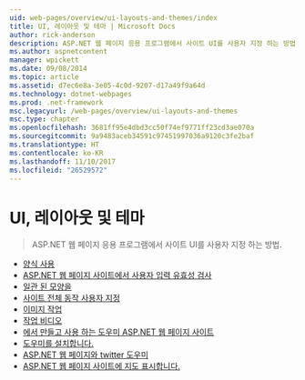 ```yaml
---
uid: web-pages/overview/ui-layouts-and-themes/index
title: UI, 레이아웃 및 테마 | Microsoft Docs
author: rick-anderson
description: ASP.NET 웹 페이지 응용 프로그램에서 사이트 UI를 사용자 지정 하는 방법.
ms.author: aspnetcontent
manager: wpickett
ms.date: 09/08/2014
ms.topic: article
ms.assetid: d7ec6e8a-3e05-4c0d-9207-d17a49f9a64d
ms.technology: dotnet-webpages
ms.prod: .net-framework
msc.legacyurl: /web-pages/overview/ui-layouts-and-themes
msc.type: chapter
ms.openlocfilehash: 3681ff95e4dbd3cc50f74ef9771ff23cd3ae070a
ms.sourcegitcommit: 9a9483aceb34591c97451997036a9120c3fe2baf
ms.translationtype: HT
ms.contentlocale: ko-KR
ms.lasthandoff: 11/10/2017
ms.locfileid: "26529572"
---
```

<a name="ui-layouts-and-themes"></a>UI, 레이아웃 및 테마
====================
> ASP.NET 웹 페이지 응용 프로그램에서 사이트 UI를 사용자 지정 하는 방법.


- [양식 사용](4-working-with-forms.md)
- [ASP.NET 웹 페이지 사이트에서 사용자 입력 유효성 검사](validating-user-input-in-aspnet-web-pages-sites.md)
- [일관 된 모양을](3-creating-a-consistent-look.md)
- [사이트 전체 동작 사용자 지정](18-customizing-site-wide-behavior.md)
- [이미지 작업](9-working-with-images.md)
- [작업 비디오](10-working-with-video.md)
- [에서 만들고 사용 하는 도우미 ASP.NET 웹 페이지 사이트](creating-and-using-a-helper-in-an-aspnet-web-pages-site.md)
- [도우미를 설치합니다.](installing-helpers.md)
- [ASP.NET 웹 페이지와 twitter 도우미](twitter-helper.md)
- [ASP.NET 웹 페이지 사이트에 지도 표시합니다.](displaying-maps-in-an-aspnet-web-pages-site.md)
